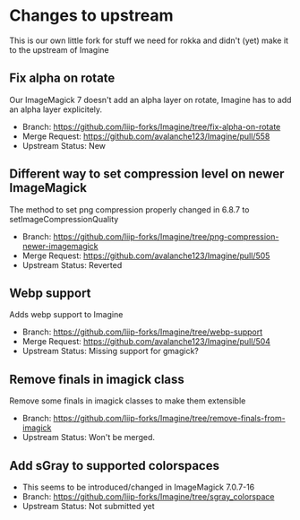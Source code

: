 # Changes to upstream

This is our own little fork for stuff we need for rokka and didn't (yet) make it to the upstream of Imagine

## Fix alpha on rotate

Our ImageMagick 7 doesn't add an alpha layer on rotate, Imagine has to add an alpha layer explicitely.

* Branch: https://github.com/liip-forks/Imagine/tree/fix-alpha-on-rotate
* Merge Request: https://github.com/avalanche123/Imagine/pull/558
* Upstream Status: New

## Different way to set compression level on newer ImageMagick

The method to set png compression properly changed in 6.8.7 to setImageCompressionQuality

* Branch: https://github.com/liip-forks/Imagine/tree/png-compression-newer-imagemagick
* Merge Request: https://github.com/avalanche123/Imagine/pull/505
* Upstream Status: Reverted

## Webp support

Adds webp support to Imagine

* Branch: https://github.com/liip-forks/Imagine/tree/webp-support
* Merge Request: https://github.com/avalanche123/Imagine/pull/504
* Upstream Status: Missing support for gmagick?

## Remove finals in imagick class

Remove some finals in imagick classes to make them extensible

* Branch: https://github.com/liip-forks/Imagine/tree/remove-finals-from-imagick
* Upstream Status: Won't be merged.

## Add sGray to supported colorspaces

* This seems to be introduced/changed in ImageMagick 7.0.7-16
* Branch: https://github.com/liip-forks/Imagine/tree/sgray_colorspace
* Upstream Status: Not submitted yet